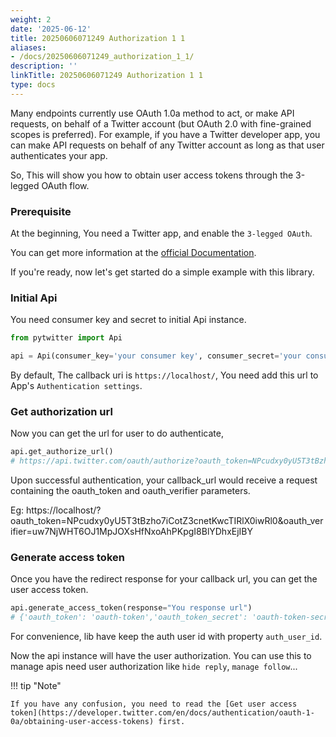 ```yaml
---
weight: 2
date: '2025-06-12'
title: 20250606071249 Authorization 1 1
aliases:
- /docs/20250606071249_authorization_1_1/
description: ''
linkTitle: 20250606071249 Authorization 1 1
type: docs
---
```


Many endpoints currently use OAuth 1.0a method to act, or make API requests, on behalf of a Twitter account (but OAuth 2.0 with fine-grained scopes is preferred). For example, if you have a Twitter developer app, you can make API requests on behalf of any Twitter account as long as that user authenticates your app.

So, This will show you how to obtain user access tokens through the 3-legged OAuth flow.


### Prerequisite

At the beginning, You need a Twitter app, and enable the `3-legged OAuth`.

You can get more information at the [official Documentation](https://developer.twitter.com/en/docs/authentication/oauth-1-0a/obtaining-user-access-tokens).

If you're ready, now let's get started do a simple example with this library.

### Initial Api

You need consumer key and secret to initial Api instance.

```python
from pytwitter import Api

api = Api(consumer_key='your consumer key', consumer_secret='your consumer secret', oauth_flow=True)

```

By default, The callback uri is `https://localhost/`, You need add this url to App's `Authentication settings`.

### Get authorization url

Now you can get the url for user to do authenticate,

```python
api.get_authorize_url()
# https://api.twitter.com/oauth/authorize?oauth_token=NPcudxy0yU5T3tBzho7iCotZ3cnetKwcTIRlX0iwRl0
```
Upon successful authentication, your callback_url would receive a request containing the oauth_token and oauth_verifier parameters.

Eg: https://localhost/?oauth_token=NPcudxy0yU5T3tBzho7iCotZ3cnetKwcTIRlX0iwRl0&oauth_verifier=uw7NjWHT6OJ1MpJOXsHfNxoAhPKpgI8BlYDhxEjIBY

### Generate access token

Once you have the redirect response for your callback url, you can get the user access token.

```python
api.generate_access_token(response="You response url")
# {'oauth_token': 'oauth-token','oauth_token_secret': 'oauth-token-secret', 'user_id': 'user id', 'screen_name': 'screen name'}
```

For convenience, lib have keep the auth user id with property `auth_user_id`.

Now the api instance will have the user authorization. You can use this to manage apis need user authorization like `hide reply`, `manage follow`... 

!!! tip "Note"

    If you have any confusion, you need to read the [Get user access token](https://developer.twitter.com/en/docs/authentication/oauth-1-0a/obtaining-user-access-tokens) first.
    